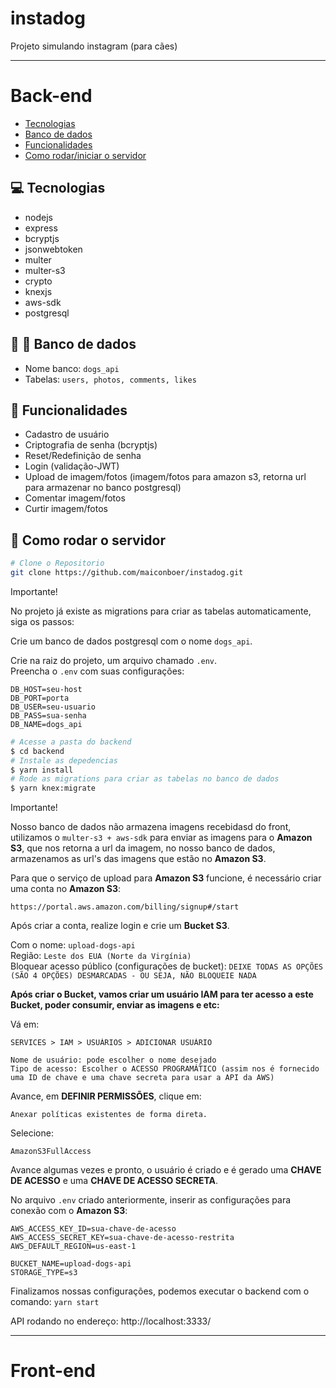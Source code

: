 # instadog
Projeto simulando instagram (para cães)

------------------------------------------

# Back-end

* [Tecnologias](#computer-tecnologias)
* [Banco de dados](#bank-game_die-banco-de-dados)
* [Funcionalidades](#rocket-funcionalidades)
* [Como rodar/iniciar o servidor](#construction_worker-como-rodar-o-servidor)


## :computer: Tecnologias
- nodejs
- express
- bcryptjs
- jsonwebtoken
- multer
- multer-s3
- crypto
- knexjs
- aws-sdk
- postgresql

## :bank: :game_die: Banco de dados

- Nome banco: ```dogs_api```
- Tabelas: ``` users, photos, comments, likes ```

## :rocket: Funcionalidades

- Cadastro de usuário
- Criptografia de senha (bcryptjs)
- Reset/Redefinição de senha
- Login (validação-JWT)
- Upload de imagem/fotos (imagem/fotos para amazon s3, retorna url para armazenar no banco postgresql)
- Comentar imagem/fotos
- Curtir imagem/fotos

## :construction_worker: Como rodar o servidor
```bash
# Clone o Repositorio
git clone https://github.com/maiconboer/instadog.git
```

Importante!

No projeto já existe as migrations para criar as tabelas automaticamente, siga os passos: 

Crie um banco de dados postgresql com o nome ```dogs_api```.

Crie na raiz do projeto, um arquivo chamado ```.env```.  
Preencha o ```.env``` com suas configurações:

    DB_HOST=seu-host  
    DB_PORT=porta   
    DB_USER=seu-usuario
    DB_PASS=sua-senha
    DB_NAME=dogs_api
    

```bash
# Acesse a pasta do backend
$ cd backend
# Instale as depedencias
$ yarn install
# Rode as migrations para criar as tabelas no banco de dados
$ yarn knex:migrate
```

Importante!

Nosso banco de dados não armazena imagens recebidasd do front, utilizamos o ```multer-s3 + aws-sdk``` para enviar as imagens para o **Amazon S3**, que nos retorna a url da imagem, no nosso banco de dados, armazenamos as url's das imagens que estão no **Amazon S3**.

Para que o serviço de upload para **Amazon S3** funcione, é necessário criar uma conta no **Amazon S3**:

    https://portal.aws.amazon.com/billing/signup#/start  
    
Após criar a conta, realize login e crie um **Bucket S3**.

Com o nome: ```upload-dogs-api```  
Região:  ```Leste dos EUA (Norte da Virgínia)```  
Bloquear acesso público (configurações de bucket): ``` DEIXE TODAS AS OPÇÕES (SÃO 4 OPÇÕES) DESMARCADAS - OU SEJA, NÃO BLOQUEIE NADA ```     


**Após criar o Bucket, vamos criar um usuário IAM para ter acesso a este Bucket, poder consumir, enviar as imagens e etc:**  

 Vá em:
 
    SERVICES > IAM > USUÁRIOS > ADICIONAR USUÁRIO
    
    Nome de usuário: pode escolher o nome desejado
    Tipo de acesso: Escolher o ACESSO PROGRAMÁTICO (assim nos é fornecido uma ID de chave e uma chave secreta para usar a API da AWS)
    
Avance, em **DEFINIR PERMISSÕES**, clique em:  

    Anexar políticas existentes de forma direta.
    
Selecione:  

    AmazonS3FullAccess
    
Avance algumas vezes e pronto, o usuário é criado e é gerado uma **CHAVE DE ACESSO** e uma **CHAVE DE ACESSO SECRETA**.  

No arquivo ```.env``` criado anteriormente, inserir as configurações para conexão com o **Amazon S3**:    

    AWS_ACCESS_KEY_ID=sua-chave-de-acesso
    AWS_ACCESS_SECRET_KEY=sua-chave-de-acesso-restrita
    AWS_DEFAULT_REGION=us-east-1

    BUCKET_NAME=upload-dogs-api
    STORAGE_TYPE=s3
    
Finalizamos nossas configurações, podemos executar o backend com o comando: ```yarn start```

API rodando no endereço: http://localhost:3333/

------------------------------------------

# Front-end

